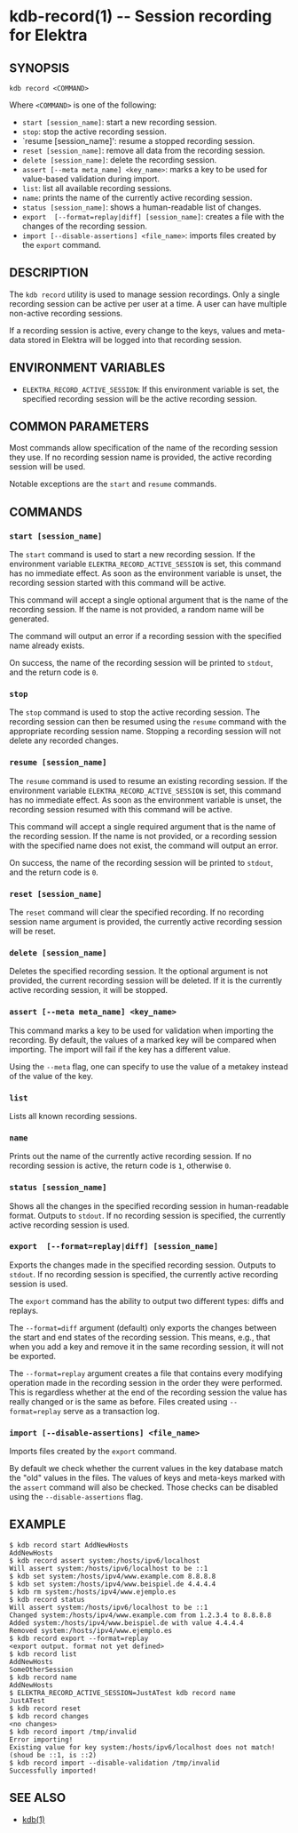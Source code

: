 # kdb-record(1) -- Session recording for Elektra

## SYNOPSIS

`kdb record <COMMAND>`

Where `<COMMAND>` is one of the following:

- `start [session_name]`: start a new recording session.
- `stop`: stop the active recording session.
- `resume [session_name]': resume a stopped recording session.
- `reset [session_name]`: remove all data from the recording session.
- `delete [session_name]`: delete the recording session.
- `assert [--meta meta_name] <key_name>`: marks a key to be used for value-based validation during import.
- `list`: list all available recording sessions.
- `name`: prints the name of the currently active recording session.
- `status [session_name]`: shows a human-readable list of changes.
- `export  [--format=replay|diff] [session_name]`: creates a file with the changes of the recording session.
- `import [--disable-assertions] <file_name>`: imports files created by the `export` command.

## DESCRIPTION

The `kdb record` utility is used to manage session recordings.
Only a single recording session can be active per user at a time.
A user can have multiple non-active recording sessions.

If a recording session is active, every change to the keys, values and meta-data stored in Elektra will be logged into that recording session.

## ENVIRONMENT VARIABLES

- `ELEKTRA_RECORD_ACTIVE_SESSION`: If this environment variable is set, the specified recording session will be the active recording session.

## COMMON PARAMETERS

Most commands allow specification of the name of the recording session they use.
If no recording session name is provided, the active recording session will be used.

Notable exceptions are the `start` and `resume` commands.

## COMMANDS

### `start [session_name]`
The `start` command is used to start a new recording session.
If the environment variable `ELEKTRA_RECORD_ACTIVE_SESSION` is set, this command has no immediate effect.
As soon as the environment variable is unset, the recording session started with this command will be active.

This command will accept a single optional argument that is the name of the recording session.
If the name is not provided, a random name will be generated.

The command will output an error if a recording session with the specified name already exists.

On success, the name of the recording session will be printed to `stdout`, and the return code is `0`.

### `stop`
The `stop` command is used to stop the active recording session.
The recording session can then be resumed using the `resume` command with the appropriate recording session name.
Stopping a recording session will not delete any recorded changes.

### `resume [session_name]`
The `resume` command is used to resume an existing recording session.
If the environment variable `ELEKTRA_RECORD_ACTIVE_SESSION` is set, this command has no immediate effect.
As soon as the environment variable is unset, the recording session resumed with this command will be active.

This command will accept a single required argument that is the name of the recording session.
If the name is not provided, or a recording session with the specified name does not exist, the command will output an error.

On success, the name of the recording session will be printed to `stdout`, and the return code is `0`.

### `reset [session_name]`
The `reset` command will clear the specified recording.
If no recording session name argument is provided, the currently active recording session will be reset.

### `delete [session_name]`
Deletes the specified recording session.
It the optional argument is not provided, the current recording session will be deleted.
If it is the currently active recording session, it will be stopped.

### `assert [--meta meta_name] <key_name>`
This command marks a key to be used for validation when importing the recording.
By default, the values of a marked key will be compared when importing.
The import will fail if the key has a different value.

Using the `--meta` flag, one can specify to use the value of a metakey instead of the value of the key.

### `list`
Lists all known recording sessions.

### `name`
Prints out the name of the currently active recording session.
If no recording session is active, the return code is `1`, otherwise `0`.

### `status [session_name]`
Shows all the changes in the specified recording session in human-readable format.
Outputs to `stdout`.
If no recording session is specified, the currently active recording session is used.

### `export  [--format=replay|diff] [session_name]`
Exports the changes made in the specified recording session.
Outputs to `stdout`.
If no recording session is specified, the currently active recording session is used.

The `export` command has the ability to output two different types: diffs and replays.

The `--format=diff` argument (default) only exports the changes between the start and end states of the recording session.
This means, e.g., that when you add a key and remove it in the same recording session, it will not be exported.

The `--format=replay` argument creates a file that contains every modifying operation made in the recording session in the order they were performed.
This is regardless whether at the end of the recording session the value has really changed or is the same as before.
Files created using `--format=replay` serve as a transaction log.


### `import [--disable-assertions] <file_name>`
Imports files created by the `export` command.

By default we check whether the current values in the key database match the "old" values in the files.
The values of keys and meta-keys marked with the `assert` command will also be checked.
Those checks can be disabled using the `--disable-assertions` flag.


## EXAMPLE

```
$ kdb record start AddNewHosts
AddNewHosts
$ kdb record assert system:/hosts/ipv6/localhost
Will assert system:/hosts/ipv6/localhost to be ::1
$ kdb set system:/hosts/ipv4/www.example.com 8.8.8.8
$ kdb set system:/hosts/ipv4/www.beispiel.de 4.4.4.4
$ kdb rm system:/hosts/ipv4/www.ejemplo.es
$ kdb record status
Will assert system:/hosts/ipv6/localhost to be ::1
Changed system:/hosts/ipv4/www.example.com from 1.2.3.4 to 8.8.8.8
Added system:/hosts/ipv4/www.beispiel.de with value 4.4.4.4
Removed system:/hosts/ipv4/www.ejemplo.es
$ kdb record export --format=replay
<export output. format not yet defined>
$ kdb record list
AddNewHosts
SomeOtherSession
$ kdb record name
AddNewHosts
$ ELEKTRA_RECORD_ACTIVE_SESSION=JustATest kdb record name
JustATest
$ kdb record reset
$ kdb record changes
<no changes>
$ kdb record import /tmp/invalid
Error importing! 
Existing value for key system:/hosts/ipv6/localhost does not match! (shoud be ::1, is ::2)
$ kdb record import --disable-validation /tmp/invalid
Successfully imported!
```

## SEE ALSO

- [kdb(1)](kdb.md) 
